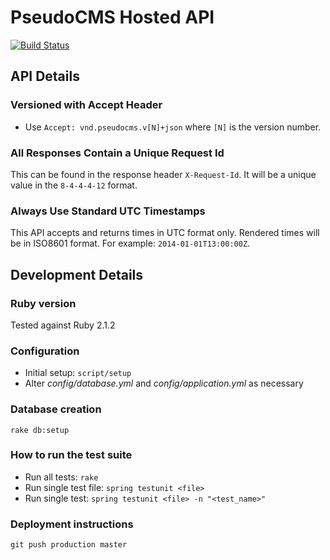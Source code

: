 # PseudoCMS Hosted API

[![Build Status](https://travis-ci.org/pseudocms/app-api.svg?branch=master)](https://travis-ci.org/pseudocms/app-api)

## API Details

### Versioned with Accept Header

* Use `Accept: vnd.pseudocms.v[N]+json` where `[N]` is the version number.

### All Responses Contain a Unique Request Id

This can be found in the response header `X-Request-Id`. It will be a unique value in the
`8-4-4-4-12` format.

### Always Use Standard UTC Timestamps

This API accepts and returns times in UTC format only. Rendered times will be in ISO8601 format. For
example: `2014-01-01T13:00:00Z`.

## Development Details

### Ruby version

Tested against Ruby 2.1.2

### Configuration

* Initial setup: `script/setup`
* Alter _config/database.yml_ and _config/application.yml_ as necessary

### Database creation

`rake db:setup`

### How to run the test suite

* Run all tests: `rake`
* Run single test file: `spring testunit <file>`
* Run single test: `spring testunit <file> -n "<test_name>"`

### Deployment instructions

`git push production master`
